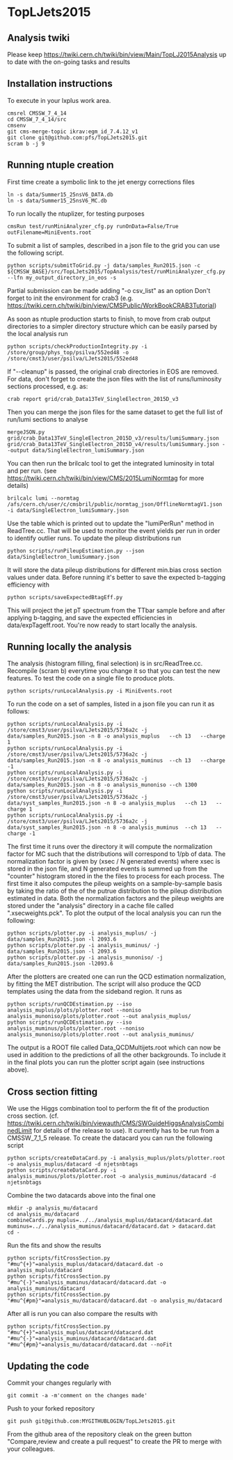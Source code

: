 # TopLJets2015

## Analysis twiki
Please keep 
https://twiki.cern.ch/twiki/bin/view/Main/TopLJ2015Analysis
up to date with the on-going tasks and results

## Installation instructions
To execute in your lxplus work area.
```
cmsrel CMSSW_7_4_14
cd CMSSW_7_4_14/src
cmsenv
git cms-merge-topic ikrav:egm_id_7.4.12_v1
git clone git@github.com:pfs/TopLJets2015.git
scram b -j 9
```

## Running ntuple creation
First time create a symbolic link to the jet energy corrections files
```
ln -s data/Summer15_25nsV6_DATA.db
ln -s data/Summer15_25nsV6_MC.db
```
To run locally the ntuplizer, for testing purposes
```
cmsRun test/runMiniAnalyzer_cfg.py runOnData=False/True outFilename=MiniEvents.root
```
To submit a list of samples, described in a json file to the grid you can use the following script.
```
python scripts/submitToGrid.py -j data/samples_Run2015.json -c ${CMSSW_BASE}/src/TopLJets2015/TopAnalysis/test/runMiniAnalyzer_cfg.py --lfn my_output_directory_in_eos -s
```
Partial submission can be made adding "-o csv_list" as an option
Don't forget to init the environment for crab3
(e.g. https://twiki.cern.ch/twiki/bin/view/CMSPublic/WorkBookCRAB3Tutorial)

As soon as ntuple production starts to finish, to move from crab output directories to a simpler directory structure which can be easily parsed by the local analysis run 
```
python scripts/checkProductionIntegrity.py -i /store/group/phys_top/psilva/552ed48 -o /store/cmst3/user/psilva/LJets2015/552ed48
```
If "--cleanup" is passed, the original crab directories in EOS are removed.
For data, don't forget to create the json files with the list of runs/luminosity sections processed, e.g. as:
```
crab report grid/crab_Data13TeV_SingleElectron_2015D_v3
``` 
Then you can merge the json files for the same dataset to get the full list of run/lumi sections to analyse
```
mergeJSON.py grid/crab_Data13TeV_SingleElectron_2015D_v3/results/lumiSummary.json grid/crab_Data13TeV_SingleElectron_2015D_v4/results/lumiSummary.json --output data/SingleElectron_lumiSummary.json
```
You can then run the brilcalc tool to get the integrated luminosity in total and per run.
(see https://twiki.cern.ch/twiki/bin/view/CMS/2015LumiNormtag for more details)
```
brilcalc lumi --normtag /afs/cern.ch/user/c/cmsbril/public/normtag_json/OfflineNormtagV1.json -i data/SingleElectron_lumiSummary.json
```
Use the table which is printed out to update the "lumiPerRun" method in ReadTree.cc.
That will be used to monitor the event yields per run in order to identify outlier runs.
To update the pileup distributions run
```
python scripts/runPileupEstimation.py --json data/SingleElectron_lumiSummary.json
```
It will store the data pileup distributions for different min.bias cross section values under data.
Before running it's better to save the expected b-tagging efficiency with
```
python scripts/saveExpectedBtagEff.py 
```
This will project the jet pT spectrum from the TTbar sample before and after applying b-tagging,
and save the expected efficiencies in data/expTageff.root.
You're now ready to start locally the analysis.

## Running locally the analysis

The analysis (histogram filling, final selection) is in src/ReadTree.cc.
Recompile (scram b) everytime you change it so that you can test the new features.
To test the code on a single file to produce plots.
```
python scripts/runLocalAnalysis.py -i MiniEvents.root
```
To run the code on a set of samples, listed in a json file you can run it as follows:
```
python scripts/runLocalAnalysis.py -i /store/cmst3/user/psilva/LJets2015/5736a2c -j data/samples_Run2015.json -n 8 -o analysis_muplus   --ch 13   --charge 1
python scripts/runLocalAnalysis.py -i /store/cmst3/user/psilva/LJets2015/5736a2c -j data/samples_Run2015.json -n 8 -o analysis_muminus  --ch 13   --charge -1
python scripts/runLocalAnalysis.py -i /store/cmst3/user/psilva/LJets2015/5736a2c -j data/samples_Run2015.json -n 8 -o analysis_munoniso --ch 1300
python scripts/runLocalAnalysis.py -i /store/cmst3/user/psilva/LJets2015/5736a2c -j data/syst_samples_Run2015.json -n 8 -o analysis_muplus   --ch 13   --charge 1
python scripts/runLocalAnalysis.py -i /store/cmst3/user/psilva/LJets2015/5736a2c -j data/syst_samples_Run2015.json -n 8 -o analysis_muminus  --ch 13   --charge -1
```
The first time it runs over the directory it will compute the normalization factor for MC
such that the distributions will correspond to 1/pb of data.
The normalization factor is given by (xsec / N generated events)
where xsec is stored in the json file, and N generated events is summed up
from the "counter" histogram stored in the the files to process for each process.
The first time it also computes the pileup weights on a sample-by-sample basis
by taking the ratio of the of the putrue distribution to the pileup distribution estimated in data.
Both the normalization factors and the pileup weights are stored under the "analysis" directory
in a cache file called ".xsecweights.pck".
To plot the output of the local analysis you can run the following:
```
python scripts/plotter.py -i analysis_muplus/ -j data/samples_Run2015.json -l 2093.6
python scripts/plotter.py -i analysis_muminus/ -j data/samples_Run2015.json -l 2093.6
python scripts/plotter.py -i analysis_munoniso/ -j data/samples_Run2015.json -l2093.6
```
After the plotters are created one can run the QCD estimation normalization, by fitting the MET distribution.
The script will also produce the QCD templates using the data from the sideband region. It runs as
```
python scripts/runQCDEstimation.py --iso analysis_muplus/plots/plotter.root --noniso analysis_munoniso/plots/plotter.root --out analysis_muplus/
python scripts/runQCDEstimation.py --iso analysis_muminus/plots/plotter.root --noniso analysis_munoniso/plots/plotter.root --out analysis_muminus/
```
The output is a ROOT file called Data_QCDMultijets.root which can now be used in addition to the predictions of all the other backgrounds.
To include it in the final plots you can run the plotter script again (see instructions above).

## Cross section fitting
We use the Higgs combination tool to perform the fit of the production cross section.
(cf. https://twiki.cern.ch/twiki/bin/viewauth/CMS/SWGuideHiggsAnalysisCombinedLimit for details of the release to use).
It currently has to be run from a CMSSW_7_1_5 release.
To create the datacard you can run the following script
```
python scripts/createDataCard.py -i analysis_muplus/plots/plotter.root -o analysis_muplus/datacard -d njetsnbtags
python scripts/createDataCard.py -i analysis_muminus/plots/plotter.root -o analysis_muminus/datacard -d njetsnbtags
```
Combine the two datacards above into the final one
```
mkdir -p analysis_mu/datacard
cd analysis_mu/datacard
combineCards.py muplus=../../analysis_muplus/datacard/datacard.dat muminus=../../analysis_muminus/datacard/datacard.dat > datacard.dat
cd -
```
Run the fits and show the results
```
python scripts/fitCrossSection.py "#mu^{+}"=analysis_muplus/datacard/datacard.dat -o analysis_muplus/datacard
python scripts/fitCrossSection.py "#mu^{-}"=analysis_muminus/datacard/datacard.dat -o analysis_muminus/datacard
python scripts/fitCrossSection.py "#mu^{#pm}"=analysis_mu/datacard/datacard.dat -o analysis_mu/datacard
```
After all is run you can also compare the results with
```
python scripts/fitCrossSection.py "#mu^{+}"=analysis_muplus/datacard/datacard.dat  "#mu^{-}"=analysis_muminus/datacard/datacard.dat  "#mu^{#pm}"=analysis_mu/datacard/datacard.dat --noFit
```


## Updating the code

Commit your changes regularly with
```
git commit -a -m'comment on the changes made'
```
Push to your forked repository
```
git push git@github.com:MYGITHUBLOGIN/TopLJets2015.git
```
From the github area of the repository cleak on the green button "Compare,review and create a pull request"
to create the PR to merge with your colleagues.
